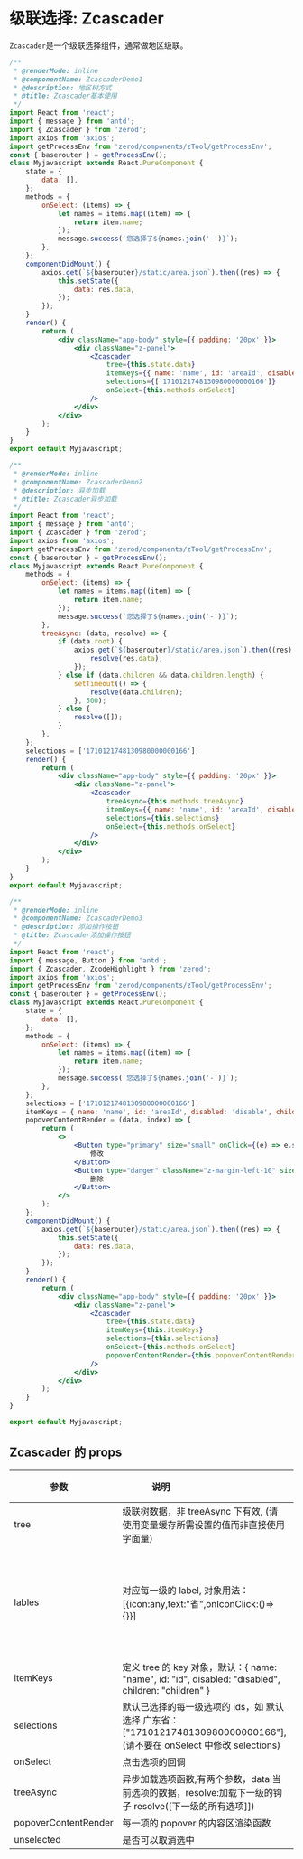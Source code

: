 <!-- @routePath:/component-doc/Zcascader-doc -->

# 级联选择: Zcascader

`Zcascader`是一个级联选择组件，通常做地区级联。

```jsx
/**
 * @renderMode: inline
 * @componentName: ZcascaderDemo1
 * @description: 地区树方式
 * @title: Zcascader基本使用
 */
import React from 'react';
import { message } from 'antd';
import { Zcascader } from 'zerod';
import axios from 'axios';
import getProcessEnv from 'zerod/components/zTool/getProcessEnv';
const { baserouter } = getProcessEnv();
class Myjavascript extends React.PureComponent {
    state = {
        data: [],
    };
    methods = {
        onSelect: (items) => {
            let names = items.map((item) => {
                return item.name;
            });
            message.success(`您选择了${names.join('-')}`);
        },
    };
    componentDidMount() {
        axios.get(`${baserouter}/static/area.json`).then((res) => {
            this.setState({
                data: res.data,
            });
        });
    }
    render() {
        return (
            <div className="app-body" style={{ padding: '20px' }}>
                <div className="z-panel">
                    <Zcascader
                        tree={this.state.data}
                        itemKeys={{ name: 'name', id: 'areaId', disabled: 'disable', children: 'children' }}
                        selections={['1710121748130980000000166']}
                        onSelect={this.methods.onSelect}
                    />
                </div>
            </div>
        );
    }
}
export default Myjavascript;
```

```jsx
/**
 * @renderMode: inline
 * @componentName: ZcascaderDemo2
 * @description: 异步加载
 * @title: Zcascader异步加载
 */
import React from 'react';
import { message } from 'antd';
import { Zcascader } from 'zerod';
import axios from 'axios';
import getProcessEnv from 'zerod/components/zTool/getProcessEnv';
const { baserouter } = getProcessEnv();
class Myjavascript extends React.PureComponent {
    methods = {
        onSelect: (items) => {
            let names = items.map((item) => {
                return item.name;
            });
            message.success(`您选择了${names.join('-')}`);
        },
        treeAsync: (data, resolve) => {
            if (data.root) {
                axios.get(`${baserouter}/static/area.json`).then((res) => {
                    resolve(res.data);
                });
            } else if (data.children && data.children.length) {
                setTimeout(() => {
                    resolve(data.children);
                }, 500);
            } else {
                resolve([]);
            }
        },
    };
    selections = ['1710121748130980000000166'];
    render() {
        return (
            <div className="app-body" style={{ padding: '20px' }}>
                <div className="z-panel">
                    <Zcascader
                        treeAsync={this.methods.treeAsync}
                        itemKeys={{ name: 'name', id: 'areaId', disabled: 'disable', children: 'children' }}
                        selections={this.selections}
                        onSelect={this.methods.onSelect}
                    />
                </div>
            </div>
        );
    }
}
export default Myjavascript;
```

```jsx
/**
 * @renderMode: inline
 * @componentName: ZcascaderDemo3
 * @description: 添加操作按钮
 * @title: Zcascader添加操作按钮
 */
import React from 'react';
import { message, Button } from 'antd';
import { Zcascader, ZcodeHighlight } from 'zerod';
import axios from 'axios';
import getProcessEnv from 'zerod/components/zTool/getProcessEnv';
const { baserouter } = getProcessEnv();
class Myjavascript extends React.PureComponent {
    state = {
        data: [],
    };
    methods = {
        onSelect: (items) => {
            let names = items.map((item) => {
                return item.name;
            });
            message.success(`您选择了${names.join('-')}`);
        },
    };
    selections = ['1710121748130980000000166'];
    itemKeys = { name: 'name', id: 'areaId', disabled: 'disable', children: 'children' };
    popoverContentRender = (data, index) => {
        return (
            <>
                <Button type="primary" size="small" onClick={(e) => e.stopPropagation()}>
                    修改
                </Button>
                <Button type="danger" className="z-margin-left-10" size="small" onClick={(e) => e.stopPropagation()}>
                    删除
                </Button>
            </>
        );
    };
    componentDidMount() {
        axios.get(`${baserouter}/static/area.json`).then((res) => {
            this.setState({
                data: res.data,
            });
        });
    }
    render() {
        return (
            <div className="app-body" style={{ padding: '20px' }}>
                <div className="z-panel">
                    <Zcascader
                        tree={this.state.data}
                        itemKeys={this.itemKeys}
                        selections={this.selections}
                        onSelect={this.methods.onSelect}
                        popoverContentRender={this.popoverContentRender}
                    />
                </div>
            </div>
        );
    }
}

export default Myjavascript;
```

## Zcascader 的 props

| 参数                 | 说明                                                                                                                   | 类型                         | 默认值                                 |
| -------------------- | ---------------------------------------------------------------------------------------------------------------------- | ---------------------------- | -------------------------------------- |
| tree                 | 级联树数据，非 treeAsync 下有效, (请使用变量缓存所需设置的值而非直接使用字面量)                                        | array[object]                | []                                     |
| lables               | 对应每一级的 label, 对象用法：[{icon:any,text:"省",onIconClick:()=>{}}]                                                | array[string]\|array[object] | ["省", "市", "区/县", "街道/镇", "村"] |
| itemKeys             | 定义 tree 的 key 对象，默认：{ name: "name", id: "id", disabled: "disabled", children: "children" }                    | object                       | --                                     |
| selections           | 默认已选择的每一级选项的 ids，如 默认选择 广东省：["1710121748130980000000166"], (请不要在 onSelect 中修改 selections) | array[string]                | --                                     |
| onSelect             | 点击选项的回调                                                                                                         | function(selectItems){}      | --                                     |
| treeAsync            | 异步加载选项函数,有两个参数，data:当前选项的数据，resolve:加载下一级的钩子 resolve([下一级的所有选项]])                | function(data,resolve){}     | --                                     |
| popoverContentRender | 每一项的 popover 的内容区渲染函数                                                                                      | function(data,index){}       | --                                     |
| unselected           | 是否可以取消选中                                                                                                       | boolean                      | true                                   |
